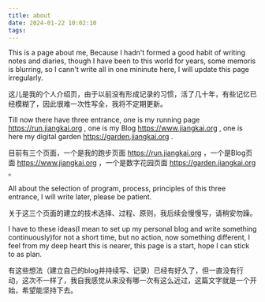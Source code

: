 ```yaml
---
title: about
date: 2024-01-22 10:02:10
tags:
---
```

This is a page about me, Because I hadn't formed a good habit of writing notes and diaries, though I have been to this world for years, some memoris is blurring, so I cann't write all in one mininute here, I will update this page irregularly.

这儿是我的个人介绍页，由于以前没有形成记录的习惯，活了几十年，有些记忆已经模糊了，因此很难一次性写全，我将不定期更新。

Till now there have three entrance, one is my running page https://run.jiangkai.org , one is my Blog https://www.jiangkai.org , one is here my digital garden https://garden.jiangkai.org .

目前有三个页面，一个是我的跑步页面 https://run.jiangkai.org ，一个是Blog页面 https://www.jiangkai.org ，一个是数字花园页面 https://garden.jiangkai.org 。

All about the selection of program, process, principles of this three entrance, I will write later, please be patient.

关于这三个页面的建立的技术选择、过程、原则，我后续会慢慢写，请稍安勿躁。

I have to these ideas(I mean to set up my personal blog and write something continuously)for not a short time, but no action, now something different, I feel from my deep heart this is nearer, this page is a start, hope I can stick to as plan.

有这些想法（建立自己的blog并持续写、记录）已经有好久了，但一直没有行动，这次不一样了，我自我感觉从来没有哪一次有这么近过，这篇文字就是一个开始，希望能坚持下去。